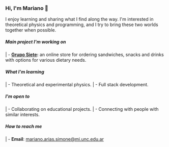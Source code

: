 <!--
**marias400/marias400** is a ✨ _special_ ✨ repository because its `README.md` (this file) appears on your GitHub profile.

Here are some ideas to get you started:

- 🔭 I’m currently working on ...
- 🌱 I’m currently learning ...
- 👯 I’m looking to collaborate on ...
- 🤔 I’m looking for help with ...
- 💬 Ask me about ...
- 📫 How to reach me: ...
- 😄 Pronouns: ...
- ⚡ Fun fact: ...
-->

### Hi, I'm Mariano 👋

I enjoy learning and sharing what I find along the way. I'm interested in theoretical physics and programming, and I try to bring these two worlds together when possible.


##### Main project I'm working on

| - **[Grupo Siete](https://github.com/marias400/grupo_7_fraterno):** an online store for ordering sandwiches, snacks and drinks with options for various dietary needs.


##### What I'm learning

| - Theoretical and experimental physics.
| - Full stack development.


##### I'm open to

| - Collaborating on  educational projects.
| - Connecting with people with similar interests.


##### How to reach me

| - **Email**: [mariano.arias.simone@mi.unc.edu.ar](mailto:mariano.arias.simone@mi.unc.edu.ar)
